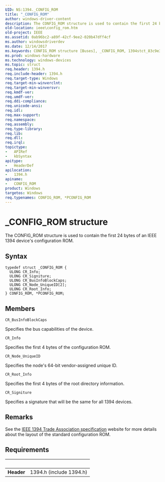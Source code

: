 ```yaml
---
UID: NS:1394._CONFIG_ROM
title: "_CONFIG_ROM"
author: windows-driver-content
description: The CONFIG_ROM structure is used to contain the first 24 bytes of an IEEE 1394 device's configuration ROM.
old-location: ieee\config_rom.htm
old-project: IEEE
ms.assetid: 0ab96bc2-a89f-42cf-9ee2-020b47dff4cf
ms.author: windowsdriverdev
ms.date: 12/14/2017
ms.keywords: CONFIG_ROM structure [Buses], _CONFIG_ROM, 1394stct_83c9e36a-b3d7-46cc-9dc6-1e40095d041b.xml, 1394/PCONFIG_ROM, PCONFIG_ROM, *PCONFIG_ROM, PCONFIG_ROM structure pointer [Buses], 1394/CONFIG_ROM, CONFIG_ROM, IEEE.config_rom
ms.prod: windows-hardware
ms.technology: windows-devices
ms.topic: struct
req.header: 1394.h
req.include-header: 1394.h
req.target-type: Windows
req.target-min-winverclnt: 
req.target-min-winversvr: 
req.kmdf-ver: 
req.umdf-ver: 
req.ddi-compliance: 
req.unicode-ansi: 
req.idl: 
req.max-support: 
req.namespace: 
req.assembly: 
req.type-library: 
req.lib: 
req.dll: 
req.irql: 
topictype:
-	APIRef
-	kbSyntax
apitype:
-	HeaderDef
apilocation:
-	1394.h
apiname:
-	CONFIG_ROM
product: Windows
targetos: Windows
req.typenames: CONFIG_ROM, *PCONFIG_ROM
---
```


# _CONFIG_ROM structure
The CONFIG_ROM structure is used to contain the first 24 bytes of an IEEE 1394 device's configuration ROM.

## Syntax
````
typedef struct _CONFIG_ROM {
  ULONG CR_Info;
  ULONG CR_Signiture;
  ULONG CR_BusInfoBlockCaps;
  ULONG CR_Node_UniqueID[2];
  ULONG CR_Root_Info;
} CONFIG_ROM, *PCONFIG_ROM;
````

## Members


`CR_BusInfoBlockCaps`

Specifies the bus capabilities of the device.

`CR_Info`

Specifies the first 4 bytes of the configuration ROM.

`CR_Node_UniqueID`

Specifies the node's 64-bit vendor-assigned unique ID.

`CR_Root_Info`

Specifies the first 4 bytes of the root directory information.

`CR_Signiture`

Specifies a signature that will be the same for all 1394 devices.

## Remarks
See the <a href="http://go.microsoft.com/fwlink/p/?linkid=8729">IEEE 1394 Trade Association specification</a> website for more details about the layout of the standard configuration ROM.

## Requirements
| &nbsp; | &nbsp; |
| ---- |:---- |
| **Header** | 1394.h (include 1394.h) |